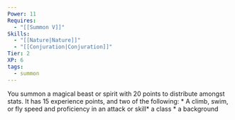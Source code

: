 ```yaml
---
Power: 11
Requires:
  - "[[Summon V]]"
Skills:
  - "[[Nature|Nature]]"
  - "[[Conjuration|Conjuration]]"
Tier: 2
XP: 6
tags:
  - summon
---
```


You summon a magical beast or spirit with 20 points to distribute amongst stats.  It has 15 experience points, and two of the following: * A climb, swim, or fly speed and proficiency in an attack or skill* a class * a background